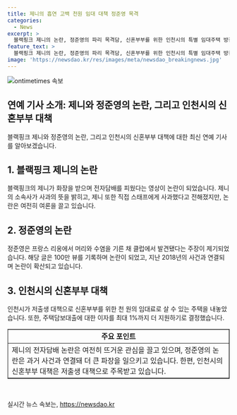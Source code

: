 ```yaml
---
title: 제니의 흡연 고백 천원 임대 대책 정준영 목격
categories:
  - News
excerpt: >
  블랙핑크 제니의 논란, 정준영의 파리 목격담, 신혼부부를 위한 인천시의 특별 임대주택 방침까지! 화제의 뉴스들이 e 뉴스에 소개되었습니다. 제니의 실내에서의 담배 흡연에 대한 논란과 신혼부부를 위한 저렴한 임대주택, 그리고 정준영의 최근 목격 담까지 다양한 소식을 e 뉴스에서 확인하세요. 클릭하여 더 많은 정보를 읽어보세요!
feature_text: >
  블랙핑크 제니의 논란, 정준영의 파리 목격담, 신혼부부를 위한 인천시의 특별 임대주택 방침까지! 화제의 뉴스들이 e 뉴스에 소개되었습니다. 제니의 실내에서의 담배 흡연에 대한 논란과 신혼부부를 위한 저렴한 임대주택, 그리고 정준영의 최근 목격 담까지 다양한 소식을 e 뉴스에서 확인하세요. 클릭하여 더 많은 정보를 읽어보세요!
image: 'https://newsdao.kr/res/images/meta/newsdao_breakingnews.jpg'
---
```


<p><img src="https://newsdao.kr/res/images/meta/newsdao_breakingnews.jpg" alt="ontimetimes 속보" /></p>

<h2>연예 기사 소개: 제니와 정준영의 논란, 그리고 인천시의 신혼부부 대책</h2>

<p data-ke-size="size16">블랙핑크 제니와 정준영의 논란, 그리고 인천시의 신혼부부 대책에 대한 최신 연예 기사를 알아보겠습니다.</p>

<h2 data-ke-size="size26">1. 블랙핑크 제니의 논란</h2>

<p data-ke-size="size16">블랙핑크의 제니가 화장을 받으며 전자담배를 피웠다는 영상이 논란이 되었습니다. 제니의 소속사가 사과의 뜻을 밝히고, 제니 또한 직접 스태프에게 사과했다고 전해졌지만, 논란은 여전히 여론을 끌고 있습니다.</p>

<h2 data-ke-size="size26">2. 정준영의 논란</h2>

<p data-ke-size="size16">정준영은 프랑스 리옹에서 머리와 수염을 기른 채 클럽에서 발견됐다는 주장이 제기되었습니다. 해당 글은 100만 뷰를 기록하며 논란이 되었고, 지난 2018년의 사건과 연결되며 논란이 확산되고 있습니다.</p>

<h2 data-ke-size="size26">3. 인천시의 신혼부부 대책</h2>

<p data-ke-size="size16">인천시가 저출생 대책으로 신혼부부를 위한 천 원의 임대료로 살 수 있는 주택을 내놓았습니다. 또한, 주택담보대출에 대한 이자를 최대 1%까지 더 지원하기로 결정했습니다.</p>

<table style="width: 100%;" border="1">
<tbody>
<tr>
<td style="text-align: center; height: 17px;"><b>주요 포인트</b></td>
</tr>
<tr>
<td style="text-align: left; height: 17px;">제니의 전자담배 논란은 여전히 뜨거운 관심을 끌고 있으며, 정준영의 논란은 과거 사건과 연결돼 더 큰 파장을 일으키고 있습니다. 한편, 인천시의 신혼부부 대책은 저출생 대책으로 주목받고 있습니다.</td>
</tr>
</tbody>
</table>

<p data-ke-size="size16">&nbsp;</p>
실시간 뉴스 속보는, <a href="https://newsdao.kr" rel="dofollow">https://newsdao.kr</a>



